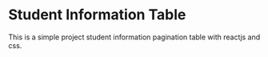# Student Information Table

This is a simple project student information pagination table with reactjs and css.



